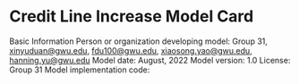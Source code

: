 # Credit Line Increase Model Card
Basic Information
Person or organization developing model: Group 31, xinyuduan@gwu.edu, fdu100@gwu.edu, xiaosong.yao@gwu.edu, hanning.yu@gwu.edu
Model date: August, 2022
Model version: 1.0
License: Group 31
Model implementation code: 
